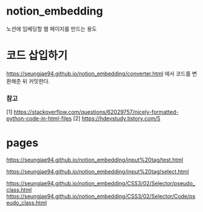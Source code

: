 # notion_embedding
노션에 임베딩할 웹 페이지를 만드는 용도

# 코드 삽입하기

https://seungjae94.github.io/notion_embedding/converter.html 에서 코드를 변환해준 뒤 커밋한다.

### 참고

[1] https://stackoverflow.com/questions/62029757/nicely-formatted-python-code-in-html-files
[2] https://hdevstudy.tistory.com/5

# pages

https://seungjae94.github.io/notion_embedding/input%20tag/test.html

https://seungjae94.github.io/notion_embedding/input%20tag/select.html

https://seungjae94.github.io/notion_embedding/CSS3/02/Selector/pseudo_class.html
https://seungjae94.github.io/notion_embedding/CSS3/02/Selector/Code/pseudo_class.html
